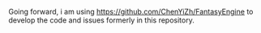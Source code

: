 Going forward, i am using https://github.com/ChenYiZh/FantasyEngine to develop the code and issues formerly in this repository.